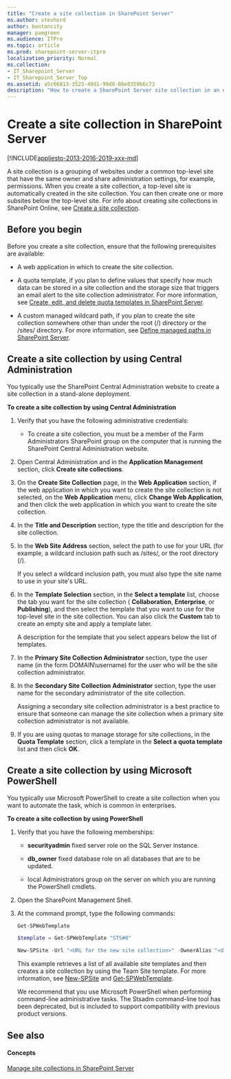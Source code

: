 ```yaml
---
title: "Create a site collection in SharePoint Server"
ms.author: stevhord
author: bentoncity
manager: pamgreen
ms.audience: ITPro
ms.topic: article
ms.prod: sharepoint-server-itpro
localization_priority: Normal
ms.collection:
- IT_Sharepoint_Server
- IT_Sharepoint_Server_Top
ms.assetid: a5c66813-3523-40d1-99d8-86e8359b6c73
description: "How to create a SharePoint Server site collection in an existing web application."
---
```


# Create a site collection in SharePoint Server

[!INCLUDE[appliesto-2013-2016-2019-xxx-md](../includes/appliesto-2013-2016-2019-xxx-md.md)] 
  
A site collection is a grouping of websites under a common top-level site that have the same owner and share administration settings, for example, permissions. When you create a site collection, a top-level site is automatically created in the site collection. You can then create one or more subsites below the top-level site. For info about creating site collections in SharePoint Online, see [Create a site collection](/sharepoint/create-site-collection).
  
    
## Before you begin
<a name="begin"> </a>

Before you create a site collection, ensure that the following prerequisites are available:
  
- A web application in which to create the site collection.
    
- A quota template, if you plan to define values that specify how much data can be stored in a site collection and the storage size that triggers an email alert to the site collection administrator. For more information, see [Create, edit, and delete quota templates in SharePoint Server](create-edit-and-delete-quota-templates.md).
    
- A custom managed wildcard path, if you plan to create the site collection somewhere other than under the root (/) directory or the /sites/ directory. For more information, see [Define managed paths in SharePoint Server](../administration/define-managed-paths.md).
    
## Create a site collection by using Central Administration
<a name="section1"> </a>

You typically use the SharePoint Central Administration website to create a site collection in a stand-alone deployment.
  
 **To create a site collection by using Central Administration**
  
1. Verify that you have the following administrative credentials:
    
   - To create a site collection, you must be a member of the Farm Administrators SharePoint group on the computer that is running the SharePoint Central Administration website.
    
2. Open Central Administration and in the **Application Management** section, click **Create site collections**.
    
3. On the **Create Site Collection** page, in the **Web Application** section, if the web application in which you want to create the site collection is not selected, on the **Web Application** menu, click **Change Web Application**, and then click the web application in which you want to create the site collection.
    
4. In the **Title and Description** section, type the title and description for the site collection. 
    
5. In the **Web Site Address** section, select the path to use for your URL (for example, a wildcard inclusion path such as /sites/, or the root directory (/). 
    
    If you select a wildcard inclusion path, you must also type the site name to use in your site's URL.
    
6. In the **Template Selection** section, in the **Select a template** list, choose the tab you want for the site collection ( **Collaboration**, **Enterprise**, or **Publishing**), and then select the template that you want to use for the top-level site in the site collection. You can also click the **Custom** tab to create an empty site and apply a template later. 
    
    A description for the template that you select appears below the list of templates.
    
7. In the **Primary Site Collection Administrator** section, type the user name (in the form DOMAIN\username) for the user who will be the site collection administrator. 
    
8. In the **Secondary Site Collection Administrator** section, type the user name for the secondary administrator of the site collection. 
    
    Assigning a secondary site collection administrator is a best practice to ensure that someone can manage the site collection when a primary site collection administrator is not available.
    
9. If you are using quotas to manage storage for site collections, in the **Quota Template** section, click a template in the **Select a quota template** list and then click **OK**.
    
## Create a site collection by using Microsoft PowerShell
<a name="section2"> </a>

You typically use Microsoft PowerShell to create a site collection when you want to automate the task, which is common in enterprises.
  
 **To create a site collection by using PowerShell**
  
1. Verify that you have the following memberships:
    
   - **securityadmin** fixed server role on the SQL Server instance. 
    
   - **db_owner** fixed database role on all databases that are to be updated. 
    
   - local Administrators group on the server on which you are running the PowerShell cmdlets.
    
2. Open the SharePoint Management Shell.
    
3. At the command prompt, type the following commands:
    
   ```powershell
   Get-SPWebTemplate
   ```

   ```powershell
   $template = Get-SPWebTemplate "STS#0"
   ```

   ```powershell
   New-SPSite -Url "<URL for the new site collection>" -OwnerAlias "<domain\user>" -Template $template
   ```

    This example retrieves a list of all available site templates and then creates a site collection by using the Team Site template. For more information, see [New-SPSite](/powershell/module/sharepoint-server/New-SPSite?view=sharepoint-ps) and [Get-SPWebTemplate](/powershell/module/sharepoint-server/Get-SPWebTemplate?view=sharepoint-ps).
    
    We recommend that you use Microsoft PowerShell when performing command-line administrative tasks. The Stsadm command-line tool has been deprecated, but is included to support compatibility with previous product versions. 
    
## See also
<a name="section2"> </a>

#### Concepts

[Manage site collections in SharePoint Server](manage-site-collections.md)

